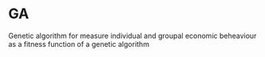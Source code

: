 # GA
Genetic algorithm for measure individual and groupal economic beheaviour as a fitness function of a genetic algorithm 
